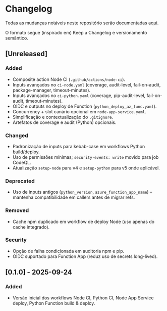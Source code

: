 # Changelog

Todas as mudanças notáveis neste repositório serão documentadas aqui.

O formato segue (inspirado em) Keep a Changelog e versionamento semântico.

## [Unreleased]
### Added
- Composite action Node CI (`.github/actions/node-ci`).
- Inputs avançados no `ci-node.yaml` (coverage, audit-level, fail-on-audit, package-manager, timeout-minutes).
- Inputs avançados no `ci-python.yaml` (coverage, pip-audit-level, fail-on-audit, timeout-minutes).
- OIDC e outputs no deploy de Function (`python_deploy_az_func.yaml`).
- Concurrency + slot canário opcional em `node-app-service.yaml`.
- Simplificação e contextualização do `.gitignore`.
- Artefatos de coverage e audit (Python) opcionais.

### Changed
- Padronização de inputs para kebab-case em workflows Python build/deploy.
- Uso de permissões mínimas; `security-events: write` movido para job CodeQL.
- Atualização `setup-node` para v4 e `setup-python` para v5 onde aplicável.

### Deprecated
- Uso de inputs antigos (`python_version`, `azure_function_app_name`) – mantenha compatibilidade em callers antes de migrar refs.

### Removed
- Cache npm duplicado em workflow de deploy Node (uso apenas do cache integrado).

### Security
- Opção de falha condicionada em auditoria npm e pip.
- OIDC suportado para Function App (reduz uso de secrets long-lived).

## [0.1.0] - 2025-09-24
### Added
- Versão inicial dos workflows Node CI, Python CI, Node App Service deploy, Python Function build & deploy.
